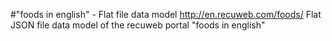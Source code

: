 #"foods in english" - Flat file data model
http://en.recuweb.com/foods/
Flat JSON file data model of the recuweb portal "foods in english"
